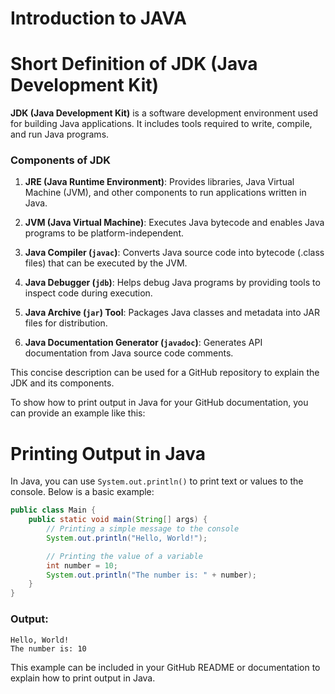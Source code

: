 # Introduction to JAVA

# Short Definition of JDK (Java Development Kit)

**JDK (Java Development Kit)** is a software development environment used for building Java applications. It includes tools required to write, compile, and run Java programs.

### Components of JDK

1. **JRE (Java Runtime Environment)**: Provides libraries, Java Virtual Machine (JVM), and other components to run applications written in Java.

2. **JVM (Java Virtual Machine)**: Executes Java bytecode and enables Java programs to be platform-independent.

3. **Java Compiler (`javac`)**: Converts Java source code into bytecode (.class files) that can be executed by the JVM.

4. **Java Debugger (`jdb`)**: Helps debug Java programs by providing tools to inspect code during execution.

5. **Java Archive (`jar`) Tool**: Packages Java classes and metadata into JAR files for distribution.

6. **Java Documentation Generator (`javadoc`)**: Generates API documentation from Java source code comments.

This concise description can be used for a GitHub repository to explain the JDK and its components.

To show how to print output in Java for your GitHub documentation, you can provide an example like this:

# Printing Output in Java

In Java, you can use `System.out.println()` to print text or values to the console. Below is a basic example:

```java
public class Main {
    public static void main(String[] args) {
        // Printing a simple message to the console
        System.out.println("Hello, World!");

        // Printing the value of a variable
        int number = 10;
        System.out.println("The number is: " + number);
    }
}
```

### Output:
```
Hello, World!
The number is: 10
```

This example can be included in your GitHub README or documentation to explain how to print output in Java.
